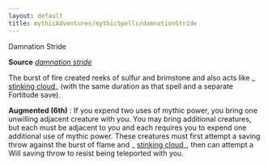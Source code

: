 ```yaml
---
layout: default
title: mythicAdventures/mythicSpells/damnationStride
---
```

Damnation Stride

**Source** [_damnation stride_](advancedRaceGuide/featuredRaces/tieflings#_damnation-stride)

The burst of fire created reeks of sulfur and brimstone and also acts like _ [stinking cloud](spells/stinkingCloud#_stinking-cloud)_ (with the same duration as that spell and a separate Fortitude save).

**Augmented (6th)** : If you expend two uses of mythic power, you bring one unwilling adjacent creature with you. You may bring additional creatures, but each must be adjacent to you and each requires you to expend one additional use of mythic power. These creatures must first attempt a saving throw against the burst of flame and _ [stinking cloud](spells/stinkingCloud#_stinking-cloud)_, then can attempt a Will saving throw to resist being teleported with you.

